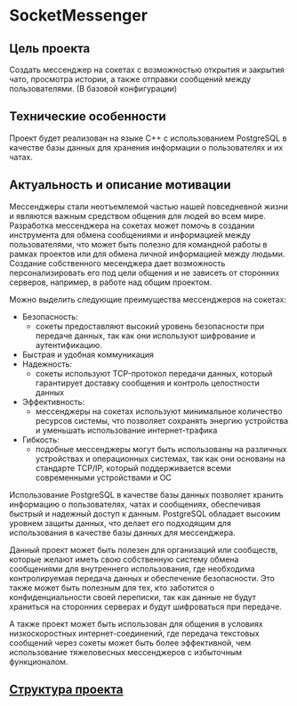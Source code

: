 # SocketMessenger

## Цель проекта
Создать мессенджер на сокетах с возможностью открытия и закрытия чато, просмотра истории, а также отправки сообщений между пользователями. (В базовой конфигурации) 

## Технические особенности
Проект будет реализован на языке С++ с использованием PostgreSQL в качестве базы данных для хранения информации о пользователях и их чатах.

## Актуальность и описание мотивации
Мессенджеры стали неотъемлемой частью нашей повседневной жизни и являются важным средством общения для людей во всем мире. 
Разработка мессенджера на сокетах может помочь в создании инструмента для обмена сообщениями и информацией между пользователями, 
что может быть полезно для командной работы в рамках проектов или для обмена личной информацией между людьми. 
Создание собственного месенджера дает возможность персонализировать его под цели общения и не зависеть от сторонних серверов, например, 
в работе над общим проектом.

Можно выделить следующие преимущества мессенджеров на сокетах:
* Безопасность:
  * сокеты предоставляют высокий уровень безопасности при передаче данных, так как они используют шифрование и аутентификацию.
* Быстрая и удобная коммуникация
* Надежность:
   * сокеты используют TCP-протокол передачи данных, 
который гарантирует доставку сообщения и контроль целостности данных
* Эффективность:
  * мессенджеры на сокетах используют минимальное количество ресурсов системы, что позволяет сохранять энергию 
устройства и уменьшать использование интернет-трафика
* Гибкость:
  * подобные мессенджеры могут быть использованы на различных устройствах и операционных системах, так как они основаны на 
стандарте TCP/IP, который поддерживается всеми современными устройствами и ОС

Использование PostgreSQL в качестве базы данных позволяет хранить информацию о пользователях, чатах и сообщениях, обеспечивая быстрый и надежный доступ к данным. 
PostgreSQL обладает высоким уровнем защиты данных, что делает его подходящим для использования в качестве базы данных для мессенджера.

Данный проект может быть полезен для организаций или сообществ, которые желают иметь свою собственную систему обмена сообщениями для внутреннего 
использования, где необходима контролируемая передача данных и обеспечение безопасности. Это также может быть полезным для тех, кто заботится о конфиденциальности 
своей переписки, так как данные не будут храниться на сторонних серверах и будут шифроваться при передаче.

А также проект может быть использован для общения в условиях низкоскоростных интернет-соединений, где передача текстовых сообщений через сокеты может быть более 
эффективной, чем использование тяжеловесных мессенджеров с избыточным функционалом.

## [Структура проекта](https://miro.com/app/board/uXjVPtQUFw8=/?share_link_id=280083142639)

